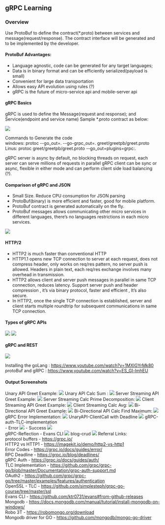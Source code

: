 ## gRPC Learning
### Overview
Use ProtoBuf to define the contract(*.proto) between services and message(request/response). The contract interface will be generated and to be implemented by the developer.

#### ProtoBuf Advantages:
- Language agnostic, code can be generated for any target languages;
- Data is in binary format and can be efficiently serialized(payload is small)
- Convenient for large data transportation
- Allows easy API evolution using rules (?)
- gRPC is the future of micro-service api and mobile-server api

#### gRPC Basics
gRPC is used to define the Message(request and response); and Service(endpoint and service name) Sample *.proto contract as below:

<img src="Screenshots\gRPC_proto_syntex.png">

Commands to Generate the code <br>
windows: protoc --go_out=. --go-grpc_out=. greet/greetpb/greet.proto <br>
Linus: protoc greet/greetpb/greet.proto --go_out=plugins=grpc:. <br>

gRPC server is async by default, no blocking threads on request, each server can serve millions of requests in parallel gRPC client can be sync or async, flexible in either mode and can perform client side load balancing (?).

#### Comparison of gRPC and JSON
- Small Size. Reduce CPU consumption for JSON parsing
- ProtoBuf(binary) is more efficient and faster, good for mobile platform.
- ProtoBuf contract is generated automatically on the fly.
- ProtoBuf messages allows communicating other micro services in different languages, there’s no languages restrictions in each micro services.

<img src="Screenshots\JSON_ProtocolBuffer.png">

#### HTTP/2
- HTTP2 is much faster than conventional HTTP<br>
- HTTP1.1 opens new TCP connection to server at each request, does not compress header, only works on req/res pattern, no server push is allowed.
Headers in plain text, each req/res exchange involves many overhead in transmission.<br>
- HTTP2 allows client and server push messages in parallel in same TCP connection, reduces latency. Support server push and header compression , it’s via binary protocol, faster and efficient , It’s also secure.<br>
- In HTTP2, once the single TCP connection is established, server and client starts multiple roundtrip for subsequent communications in same TCP connection.

#### Types of gRPC APIs
<img src="Screenshots\TypesofAPIs.png">
<img src="Screenshots\procto_apis.png">

#### gRPC and REST
<img src="Screenshots\gRPCvsREST.png">

Installing the goLang : https://www.youtube.com/watch?v=1MXIGYrMk80 <br>
protoBuf and gRPC : https://www.youtube.com/watch?v=ES_GI-lmhEU

#### Output Screenshots
Unary API Greet Example: <img src="Screenshots\UnaryAPI_greetExample.png">
Unary API Calc Sum : <img src="Screenshots\UnaryAPI_Calc_Sum.png">
Server Streaming API Greet Example: <img src="Screenshots\ServerStreamingAPI_greetExample.png">
Server Streaming Calc Prime Decomposition: <img src="Screenshots\ServerStreamingAPI_Calc_PrimeDecomposition.png">
Client Streaming API Greet Example: <img src="Screenshots\ClientStreaming_greetExample.png">
Client Streaming Calc Avg: <img src="Screenshots\ClientStreaming_Calc_Average.png">
Bi-Directional API Greet Example: <img src="Screenshots\Bi-DirectionStreaming_greetExample.png">
Bi-Directional API Calc Find Maximum: <img src="Screenshots\Bi-DirectionStreaming_Calc_FindMaximum.png">
gRPC Error Implementation: <img src="Screenshots\Error_Implementation.png">
UnaryAPI-ClientCall with Deadline <img src="Screenshots\UnaryAPI_deadline.png">
gRPC-auth-TLC-implementation <br>
    - Error <img src="Screenshots\gRPC_auth_TLS_inSecure_Error.png">
    - Success <img src="Screenshots\gRPC_auth_TLS_inSecure_Success.png"><br>
gRPC-Reflection - Evans CLI  <img src="Screenshots\EvansCLI_Reflection.png">
blog-crud <img src="Screenshots\blob_crud.png"> 
Referral Links: <br>
protocol buffers - https://grpc.io/ <br>
HTTP2 vs HTTP1 - https://imagekit.io/demo/http2-vs-http1 <br>
Error Codes - https://grpc.io/docs/guides/error/ <br>
RPC Deadline - https://grpc.io/blog/deadlines/ <br>
gRPC Auth - https://grpc.io/docs/guides/auth/ <br>
TLC Implementation - https://github.com/grpc/grpc-go/blob/master/Documentation/grpc-auth-support.md <br>
OAuth2 - https://github.com/grpc/grpc-go/tree/master/examples/features/authentication <br>
OpenSSL - TLC - https://github.com/simplesteph/grpc-go-course/tree/master/ssl <br>
Evans CLI - https://github.com/ktr0731/evans#from-github-releases <br>
Mongodb - https://docs.mongodb.com/manual/tutorial/install-mongodb-on-windows/ <br>
Robo 3T - https://robomongo.org/download <br>
Mongodb driver for GO - https://github.com/mongodb/mongo-go-driver <br>